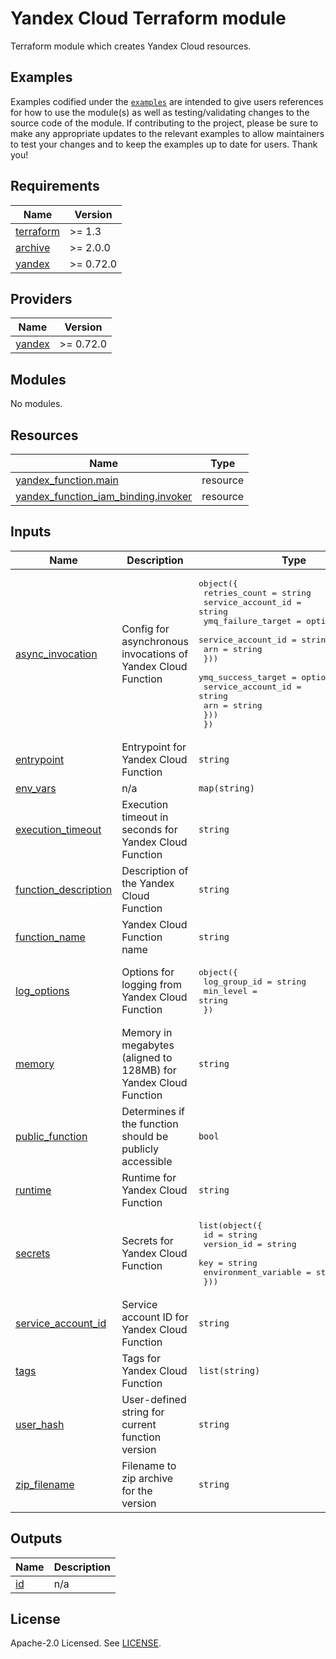 # Yandex Cloud <RESOURCE> Terraform module

Terraform module which creates Yandex Cloud <RESOURCE> resources.

## Examples

Examples codified under
the [`examples`](https://github.com/terraform-yacloud-modules/terraform-yandex-module-template/tree/main/examples) are intended
to give users references for how to use the module(s) as well as testing/validating changes to the source code of the
module. If contributing to the project, please be sure to make any appropriate updates to the relevant examples to allow
maintainers to test your changes and to keep the examples up to date for users. Thank you!

<!-- BEGINNING OF PRE-COMMIT-TERRAFORM DOCS HOOK -->
## Requirements

| Name | Version |
|------|---------|
| <a name="requirement_terraform"></a> [terraform](#requirement\_terraform) | >= 1.3 |
| <a name="requirement_archive"></a> [archive](#requirement\_archive) | >= 2.0.0 |
| <a name="requirement_yandex"></a> [yandex](#requirement\_yandex) | >= 0.72.0 |

## Providers

| Name | Version |
|------|---------|
| <a name="provider_yandex"></a> [yandex](#provider\_yandex) | >= 0.72.0 |

## Modules

No modules.

## Resources

| Name | Type |
|------|------|
| [yandex_function.main](https://registry.terraform.io/providers/yandex-cloud/yandex/latest/docs/resources/function) | resource |
| [yandex_function_iam_binding.invoker](https://registry.terraform.io/providers/yandex-cloud/yandex/latest/docs/resources/function_iam_binding) | resource |

## Inputs

| Name | Description | Type | Default | Required |
|------|-------------|------|---------|:--------:|
| <a name="input_async_invocation"></a> [async\_invocation](#input\_async\_invocation) | Config for asynchronous invocations of Yandex Cloud Function | <pre>object({<br/>    retries_count      = string<br/>    service_account_id = string<br/>    ymq_failure_target = optional(object({<br/>      service_account_id = string<br/>      arn                = string<br/>    }))<br/>    ymq_success_target = optional(object({<br/>      service_account_id = string<br/>      arn                = string<br/>    }))<br/>  })</pre> | `null` | no |
| <a name="input_entrypoint"></a> [entrypoint](#input\_entrypoint) | Entrypoint for Yandex Cloud Function | `string` | n/a | yes |
| <a name="input_env_vars"></a> [env\_vars](#input\_env\_vars) | n/a | `map(string)` | `{}` | no |
| <a name="input_execution_timeout"></a> [execution\_timeout](#input\_execution\_timeout) | Execution timeout in seconds for Yandex Cloud Function | `string` | `"3"` | no |
| <a name="input_function_description"></a> [function\_description](#input\_function\_description) | Description of the Yandex Cloud Function | `string` | `null` | no |
| <a name="input_function_name"></a> [function\_name](#input\_function\_name) | Yandex Cloud Function name | `string` | n/a | yes |
| <a name="input_log_options"></a> [log\_options](#input\_log\_options) | Options for logging from Yandex Cloud Function | <pre>object({<br/>    log_group_id = string<br/>    min_level    = string<br/>  })</pre> | `null` | no |
| <a name="input_memory"></a> [memory](#input\_memory) | Memory in megabytes (aligned to 128MB) for Yandex Cloud Function | `string` | n/a | yes |
| <a name="input_public_function"></a> [public\_function](#input\_public\_function) | Determines if the function should be publicly accessible | `bool` | `false` | no |
| <a name="input_runtime"></a> [runtime](#input\_runtime) | Runtime for Yandex Cloud Function | `string` | n/a | yes |
| <a name="input_secrets"></a> [secrets](#input\_secrets) | Secrets for Yandex Cloud Function | <pre>list(object({<br/>    id                   = string<br/>    version_id           = string<br/>    key                  = string<br/>    environment_variable = string<br/>  }))</pre> | `[]` | no |
| <a name="input_service_account_id"></a> [service\_account\_id](#input\_service\_account\_id) | Service account ID for Yandex Cloud Function | `string` | `null` | no |
| <a name="input_tags"></a> [tags](#input\_tags) | Tags for Yandex Cloud Function | `list(string)` | `[]` | no |
| <a name="input_user_hash"></a> [user\_hash](#input\_user\_hash) | User-defined string for current function version | `string` | n/a | yes |
| <a name="input_zip_filename"></a> [zip\_filename](#input\_zip\_filename) | Filename to zip archive for the version | `string` | n/a | yes |

## Outputs

| Name | Description |
|------|-------------|
| <a name="output_id"></a> [id](#output\_id) | n/a |
<!-- END OF PRE-COMMIT-TERRAFORM DOCS HOOK -->

## License

Apache-2.0 Licensed.
See [LICENSE](https://github.com/terraform-yacloud-modules/terraform-yandex-module-template/blob/main/LICENSE).

